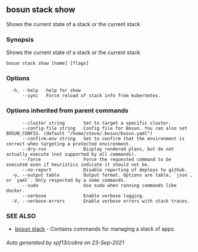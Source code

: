 ## bosun stack show

Shows the current state of a stack or the current stack

### Synopsis

Shows the current state of a stack or the current stack

```
bosun stack show [name] [flags]
```

### Options

```
  -h, --help   help for show
      --sync   Force reload of stack info from kubernetes.
```

### Options inherited from parent commands

```
      --cluster string       Set to target a specific cluster.
      --config-file string   Config file for Bosun. You can also set BOSUN_CONFIG. (default "/home/steve/.bosun/bosun.yaml")
      --confirm-env string   Set to confirm that the environment is correct when targeting a protected environment.
      --dry-run              Display rendered plans, but do not actually execute (not supported by all commands).
      --force                Force the requested command to be executed even if heuristics indicate it should not be.
      --no-report            Disable reporting of deploys to github.
  -o, --output table         Output format. Options are table, `json`, or `yaml`. Only respected by a some commands.
      --sudo                 Use sudo when running commands like docker.
      --verbose              Enable verbose logging.
  -V, --verbose-errors       Enable verbose errors with stack traces.
```

### SEE ALSO

* [bosun stack](bosun_stack.md)	 - Contains commands for managing a stack of apps.

###### Auto generated by spf13/cobra on 23-Sep-2021

